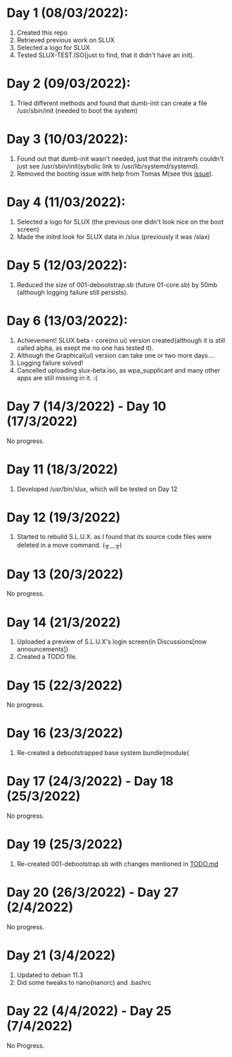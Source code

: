 # Day 1 (08/03/2022):


1. Created this repo 
2. Retrieved previous work on SLUX
3. Selected a logo for SLUX
4. Tested SLUX-TEST.ISO(just to find, that it didn't have an init).


# Day 2 (09/03/2022):
1. Tried different methods and found that dumb-init can create a file /usr/sbin/init (needed to boot the system)
# Day 3 (10/03/2022):
1. Found out that dumb-init wasn't needed, just that the initramfs couldn't just see /usr/sbin/init(sybolic link to /usr/lib/systemd/systemd).
2. Removed the booting issue with help from Tomas M(see this [issue](https://github.com/tomas-m/linux-live/issues/200)).
# Day 4 (11/03/2022):
1. Selected a logo for SLUX (the previous one didn't look nice on the boot screen)
2. Made the initrd look for SLUX data in /slux (previously it was /slax)
# Day 5 (12/03/2022):
1. Reduced the size of 001-debootstrap.sb (future 01-core.sb) by 50mb (although logging failure still persists).
# Day 6 (13/03/2022):
1. Achievement! SLUX beta - core(no ui) version created(although it is still called alpha, as exept me no one has tested it).
2. Although the Graphical(ui) version can take one or two more days....
3. Logging failure solved!
4. Cancelled uploading slux-beta.iso, as wpa_supplicant and many other apps are still missing in it. :(
# Day 7 (14/3/2022) - Day 10 (17/3/2022)
No progress.
# Day 11 (18/3/2022)
1. Developed /usr/bin/slux, which will be tested on Day 12
# Day 12 (19/3/2022)
1. Started to rebuild S.L.U.X. as I found that its source code files were deleted in a move command. (╥﹏╥)
# Day 13 (20/3/2022)
No progress.
# Day 14 (21/3/2022)
1. Uploaded a preview of S.L.U.X's login screen(in Discussions[now announcements])
2. Created a TODO file.
# Day 15 (22/3/2022)
No progress.
# Day 16 (23/3/2022)
1. Re-created a debootstrapped base system bundle(module(
# Day 17 (24/3/2022) - Day 18 (25/3/2022)
No progress.
# Day 19 (25/3/2022)

1. Re-created 001-debootstrap.sb with changes mentioned in [TODO.md](https://github.com/tree-t/S.L.U.X/blob/main/TODO.md)

# Day 20 (26/3/2022) - Day 27 (2/4/2022)
No progress.

# Day 21 (3/4/2022)
1. Updated to debian 11.3
2. Did some tweaks to nano(nanorc) and .bashrc

# Day 22 (4/4/2022) - Day 25 (7/4/2022)
No Progress.
